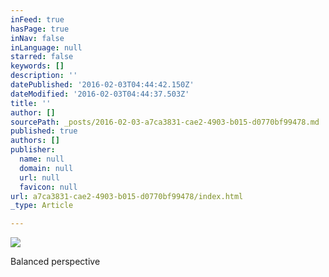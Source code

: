 ```yaml
---
inFeed: true
hasPage: true
inNav: false
inLanguage: null
starred: false
keywords: []
description: ''
datePublished: '2016-02-03T04:44:42.150Z'
dateModified: '2016-02-03T04:44:37.503Z'
title: ''
author: []
sourcePath: _posts/2016-02-03-a7ca3831-cae2-4903-b015-d0770bf99478.md
published: true
authors: []
publisher:
  name: null
  domain: null
  url: null
  favicon: null
url: a7ca3831-cae2-4903-b015-d0770bf99478/index.html
_type: Article

---
```

![](https://s3-us-west-2.amazonaws.com/the-grid-img/p/e79279342f73f51e72411dc24ef1e0cfd907e729.jpg)

Balanced perspective